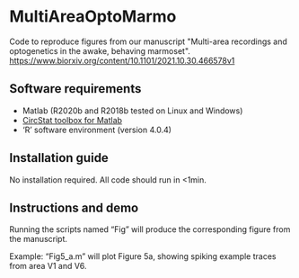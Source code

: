 # MultiAreaOptoMarmo
Code to reproduce figures from our manuscript "Multi-area recordings and optogenetics in the awake, behaving marmoset".
https://www.biorxiv.org/content/10.1101/2021.10.30.466578v1

## Software requirements
-	Matlab (R2020b and R2018b tested on Linux and Windows)
-	[CircStat toolbox for Matlab](https://de.mathworks.com/matlabcentral/fileexchange/10676-circular-statistics-toolbox-directional-statistics)
-	‘R’ software environment (version 4.0.4)

## Installation guide
No installation required. All code should run in <1min.

## Instructions and demo
Running the scripts named “Fig” will produce the corresponding figure from the manuscript.

Example: “Fig5_a.m” will plot Figure 5a, showing spiking example traces from area V1 and V6.
